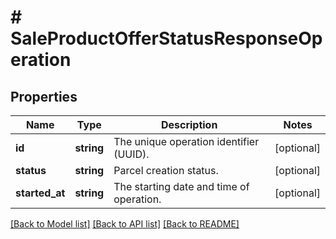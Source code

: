 # # SaleProductOfferStatusResponseOperation

## Properties

Name | Type | Description | Notes
------------ | ------------- | ------------- | -------------
**id** | **string** | The unique operation identifier (UUID). | [optional]
**status** | **string** | Parcel creation status. | [optional]
**started_at** | **string** | The starting date and time of operation. | [optional]

[[Back to Model list]](../../README.md#models) [[Back to API list]](../../README.md#endpoints) [[Back to README]](../../README.md)
